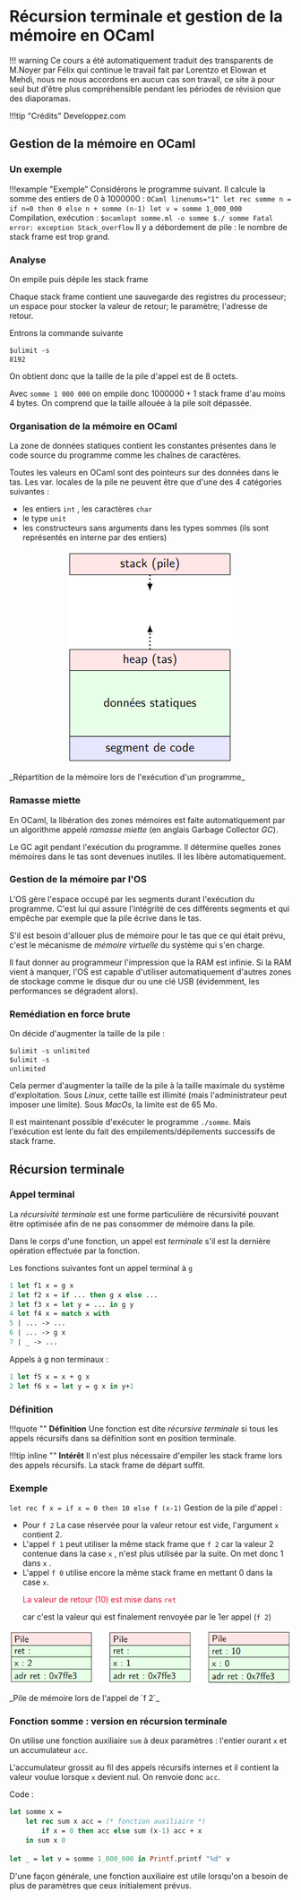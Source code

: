 # Récursion terminale et gestion de la mémoire en OCaml

!!! warning
    Ce cours a été automatiquement traduit des transparents de M.Noyer par Félix qui continue le travail fait par
    Lorentzo et Elowan et Mehdi, nous ne nous accordons en aucun cas son travail, ce
    site à pour seul but d'être plus compréhensible pendant les périodes de
    révision que des diaporamas.

!!!tip "Crédits"
    Developpez.com

## Gestion de la mémoire en OCaml

### Un exemple

!!!example "Exemple"
    Considérons le programme suivant. Il calcule la somme des entiers de $0$ à $1 000 000$ :
    ```OCaml linenums="1"
    let rec somme n =
        if n=0 then 0 else n + somme (n-1)
    let v = somme 1_000_000
    ```
    Compilation, exécution :
    ```
    $ocamlopt somme.ml -o somme
    $./ somme
    Fatal error: exception Stack_overflow
    ```
    Il y a débordement de pile : le nombre de stack frame est trop grand.

### Analyse

On empile puis dépile les stack frame

Chaque stack frame contient une sauvegarde des registres du processeur; un espace pour stocker la valeur de retour; le paramètre; l'adresse de retour.

Entrons la commande suivante

```
$ulimit -s
8192
```

On obtient donc que la taille de la pile d'appel est de 8 octets.

Avec `somme 1 000 000` on empile donc $1 000 000 + 1$ stack frame
d'au moins $4$ bytes. On comprend que la taille allouée à la pile soit dépassée.

### Organisation de la mémoire en OCaml

La zone de données statiques contient les constantes présentes dans le code source du programme comme les
chaînes de caractères.

Toutes les valeurs en OCaml sont des pointeurs sur des données dans le tas. Les var. locales de la pile ne peuvent être que d'une des 4 catégories
suivantes :

- les entiers `int` , les caractères `char`
- le type `unit`
- les constructeurs sans arguments dans les types sommes (ils sont représentés en interne par des entiers)

<p align="center"><img src="/images/ocamlrec1.png"></p>
_Répartition de la mémoire lors de l'exécution d'un programme_

### Ramasse miette

En OCaml, la libération des zones mémoires est faite
automatiquement par un algorithme appelé _ramasse miette_ (en anglais Garbage Collector _GC_).

Le GC agit pendant l'exécution du programme. Il détermine quelles
zones mémoires dans le tas sont devenues inutiles. Il les libère
automatiquement.

### Gestion de la mémoire par l'OS

L'OS gère l'espace occupé par les segments durant l'exécution du
programme. C'est lui qui assure l'intégrité de ces différents segments et qui empêche par exemple que la pile écrive dans le tas.

S'il est besoin d'allouer plus de mémoire pour le tas que ce qui était prévu, c'est le mécanisme de _mémoire virtuelle_ du système qui s'en charge.

Il faut donner au programmeur l'impression que la RAM est infinie. Si la RAM vient à manquer, l'OS est capable d'utiliser automatiquement d'autres zones de stockage comme le disque dur ou une clé USB (évidemment, les performances se dégradent alors).

### Remédiation en force brute

On décide d'augmenter la taille de la pile :

```
$ulimit -s unlimited
$ulimit -s
unlimited
```

Cela permer d'augmenter la taille de la pile à la taille maximale du système d'exploitation. Sous $Linux$, cette taille est illimité (mais l'administrateur peut imposer une limite). Sous $MacOs$, la limite est de $65$ Mo.

Il est maintenant possible d'exécuter le programme `./somme`. Mais
l'exécution est lente du fait des empilements/dépilements successifs de stack frame.

## Récursion terminale

### Appel terminal

La _récursivité terminale_ est une forme particulière de récursivité pouvant être optimisée afin de ne pas consommer de mémoire dans la pile.

Dans le corps d'une fonction, un appel est _terminale_ s'il est la
dernière opération effectuée par la fonction.

Les fonctions suivantes font un appel terminal à `g`

```Ocaml linenums="1"
1 let f1 x = g x
2 let f2 x = if ... then g x else ...
3 let f3 x = let y = ... in g y
4 let f4 x = match x with
5 | ... -> ...
6 | ... -> g x
7 | _ -> ...
```

Appels à g non terminaux :

```Ocaml linenums="1"
1 let f5 x = x + g x
2 let f6 x = let y = g x in y+1
```

### Définition

!!!quote ""
    **Définition**
    Une fonction est dite _récursive terminale_ si tous les appels récursifs dans sa définition sont en position terminale.

!!!tip inline ""
    **Intérêt**
    Il n'est plus nécessaire d'empiler les stack frame lors des appels récursifs. La stack frame de départ suffit.

### Exemple 

`let rec f x = if x = 0 then 10 else f (x-1)`
Gestion de la pile d'appel :

- Pour `f 2` La case réservée pour la valeur retour est vide, l'argument `x` contient $2$.
- L'appel `f 1` peut utiliser la même stack frame que `f 2` car la
valeur 2 contenue dans la case `x` , n'est plus utilisée par la suite. On met donc 1 dans `x` .
- L'appel `f 0` utilise encore la même stack frame en mettant 0 dans la case `x`. <p style='color:crimson'>La valeur de retour (10) est mise dans <code style='color:crimson'>ret</code></p> car c'est la valeur qui est finalement renvoyée par le 1er appel (`f 2`)

<p align="center"><img src="/images/ocamlrec2.png"></p>
_Pile de mémoire lors de l'appel de `f 2`_

### Fonction somme : version en récursion terminale

On utilise une fonction auxiliaire `sum` à deux paramètres : l'entier ourant `x` et un accumulateur `acc`.

L'accumulateur grossit au fil des appels récursifs internes et il contient la valeur voulue lorsque `x` devient nul. On renvoie donc `acc`.

Code :
```Ocaml linenums="1"
let somme x =
    let rec sum x acc = (* fonction auxiliaire *)
        if x = 0 then acc else sum (x-1) acc + x
    in sum x 0

let _ = let v = somme 1_000_000 in Printf.printf "%d" v
```

D'une façon générale, une fonction auxiliaire est utile lorsqu'on a
besoin de plus de paramètres que ceux initialement prévus.
